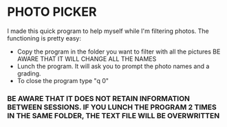 # PHOTO PICKER

I made this quick program to help myself while I'm filtering photos. The functioning is pretty easy:
- Copy the program in the folder you want to filter with all the pictures BE AWARE THAT IT WILL CHANGE ALL THE NAMES
- Lunch the program. It will ask you to prompt the photo names and a grading.
- To close the program type "q 0"

### BE AWARE THAT IT DOES NOT RETAIN INFORMATION BETWEEN SESSIONS. IF YOU LUNCH THE PROGRAM 2 TIMES IN THE SAME FOLDER, THE TEXT FILE WILL BE OVERWRITTEN